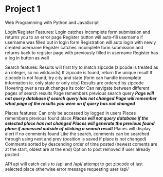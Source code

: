 # Project 1

Web Programming with Python and JavaScript

Login/Register Features:
Login catches incomplete form submission and returns you to an error page
Register button will auto-fill username if username was filled out in login form
Registration will auto login with newly created username
Register catches incomplete form submission and returns back to register page with previously filled in username
Register has a log in button as well

Search features:
Results will first try to match zipcode (zipcode is treated as an integer, so no wildcards)
    If zipcode is found, return the unique result
    If zipcode is not found, try city and state (form can handle incomplete information ie. only state or only city)
Results are ordered by zipcode
Hovering over a result changes its color
Can navigate between different pages of search results
Page remembers previous search query
    ***Page will not query database if search query has not changed***
    ***Page will remember what page of the results you were on if query has not changed***

Places features:
Can only be accessed by logged in users
Places remembers previous found place
    ***Places will not query database if the selected place has not changed***
    ***Places will generate the previous found place if accessed outside of clicking a search result***
Places will display alert if no comments found
Like the search, comments can be searched through using next and prev (position is saved if place is not changed)
Comments sorted by descending order of time posted (newest coments are at the start, oldest are at the end)
Option to post removed if user already posted

API
api will catch calls to /api and /api/
    attempt to get zipcode of last selected place
    otherwise error message requesting user /api/<zipcode>